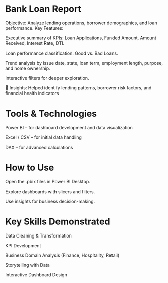 
# Bank Loan Report
Objective: Analyze lending operations, borrower demographics, and loan performance.
Key Features:

Executive summary of KPIs: Loan Applications, Funded Amount, Amount Received, Interest Rate, DTI.

Loan performance classification: Good vs. Bad Loans.

Trend analysis by issue date, state, loan term, employment length, purpose, and home ownership.

Interactive filters for deeper exploration.

📌 Insights: Helped identify lending patterns, borrower risk factors, and financial health indicators

# Tools & Technologies

Power BI – for dashboard development and data visualization

Excel / CSV – for initial data handling

DAX – for advanced calculations

# How to Use

Open the .pbix files in Power BI Desktop.

Explore dashboards with slicers and filters.

Use insights for business decision-making.

# Key Skills Demonstrated

Data Cleaning & Transformation

KPI Development

Business Domain Analysis (Finance, Hospitality, Retail)

Storytelling with Data

Interactive Dashboard Design
